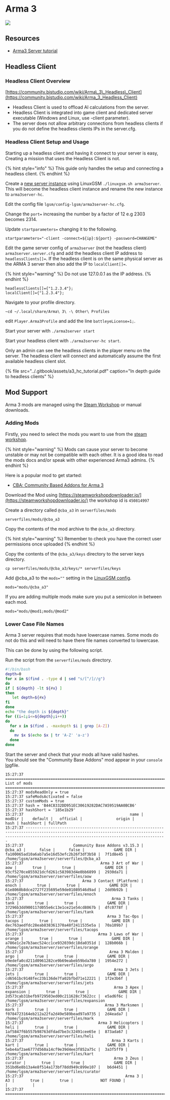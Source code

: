 # Arma 3

![](../.gitbook/assets/arma3.jpg)

## Resources

* [Arma3 Server tutorial](https://forums.bohemia.net/forums/topic/139003-tutorial-installation-configuration-of-arma3-dedicated-server/)

## Headless Client

### Headless Client Overview

[https://community.bistudio.com/wiki/Arma\_3\_Headless\_Client](https://community.bistudio.com/wiki/Arma_3_Headless_Client)

* Headless Client is used to offload AI calculations from the server.
* Headless Client is integrated into game client and dedicated server executable \(Windows and Linux, use -client parameter\).
* The server does not allow arbitrary connections from headless clients if you do not define the headless clients IPs in the server.cfg.

### Headless Client Setup and Usage

Starting up a headless client and having it connect to your server is easy, Creating a mission that uses the Headless Client is not.

{% hint style="info" %}
This guide only handles the setup and connecting a headless client.
{% endhint %}

Create a [new server instance](../features/multiple-game-servers.md) using LinuxGSM `./linuxgsm.sh arma3server`. This will become the headless client instance and rename the new instance to `arma3server-hc`.

Edit the config file `lgsm/config-lgsm/arma3server-hc.cfg`.

Change the `port=` increasing the number by a factor of 12 e.g 2303 becomes 2314.

Update `startparameters=` changing it to the following.

```text
startparameters="-client -connect=${ip}:${port} -password=CHANGEME"
```

Edit the game server config of `arma3server` \(not the headless client\) `arma3server.server.cfg` and add the headless client IP address to `headlessClients[]=`. If the headless client is on the same physical server as the ARMA 3 server then also add the IP to `localClient[]=`.

{% hint style="warning" %}
Do not use 127.0.0.1 as the IP address.
{% endhint %}

```text
headlessClients[]={"1.2.3.4"}; 
localClient[]={"1.2.3.4"};
```

Navigate to your profile directory.

```text
~cd ~/.local/share/Arma\ 3\ -\ Other\ Profiles
```

edit `Player.Arma3Profile` and add the line `battleyeLicense=1;`.

Start your server with `./arma3server start` 

Start your headless client with `./arma3server-hc start`.

Only an admin can see the headless clients in the player menu on the server. The headless client will connect and automatically assume the first available headless client slot.

{% file src="../.gitbook/assets/a3\_hc\_tutorial.pdf" caption="In depth guide to headless clients" %}

## Mod Support

Arma 3 mods are managed using the [Steam Workshop](https://steamcommunity.com/app/346110/workshop/) or manual downloads.

### Adding Mods

Firstly, you need to select the mods you want to use from the [steam workshop](https://steamcommunity.com/app/346110/workshop/).

{% hint style="warning" %}
Mods can cause your server to become unstable or may not be compatible with each other. It is a good idea to read the mods docs and/or speak with other experienced Arma3 admins.
{% endhint %}

Here is a popular mod to get started:

*  [CBA: Community Based Addons for Arma 3](https://steamcommunity.com/workshop/filedetails/?id=450814997)

Download the Mod using [https://steamworkshopdownloader.io/](https://steamworkshopdownloader.io/) the workshop id is `450814997`

Create a directory called `@cba_a3` in `serverfiles/mods`

```text
serverfiles/mods/@cba_a3
```

Copy the contents of the mod archive to the `@cba_a3` directory.

{% hint style="warning" %}
Remember to check you have the correct user permissions once uploaded
{% endhint %}

Copy the contents of the `@cba_a3/keys` directory to the server keys directory.

```text
cp serverfiles/mods/@cba_a3/keys/* serverfiles/keys
```

Add @cba\_a3 to the `mods=""` setting in the [LinuxGSM config](../configuration/linuxgsm-config.md).

```text
mods="mods/@cba_a3"
```

If you are adding multiple mods make sure you put a semicolon in between each mod.

```text
mods="mods/@mod1;mods/@mod2"
```

### Lower Case File Names

Arma 3 server requires that mods have lowercase names. Some mods do not do this and will need to have there file names converted to lowercase.

This can be done by using the following script.

Run the script from the `serverfiles/mods` directory.

```bash
#!/bin/bash
depth=0
for x in $(find . -type d | sed "s/[^/]//g")
do
if [ ${depth} -lt ${#x} ]
then
   let depth=${#x}
fi
done
echo "the depth is ${depth}"
for ((i=1;i<=${depth};i++))
do
  for x in $(find . -maxdepth $i | grep [A-Z])
  do
    mv $x $(echo $x | tr 'A-Z' 'a-z')
  done
done
```

Start the server and check that your mods all have valid hashes.  
You should see the "Community Base Addons" mod appear in your `console` [log](../features/logging.md)file.

```text
15:27:37 ============================================================================================= List of mods ===============================================================================================
15:27:37 modsReadOnly = true
15:27:37 safeModsActivated = false
15:27:37 customMods = true
15:27:37 hash = 'B44C8332DD951EC30619282DAC7A59519AA0BCB6'
15:27:37 hashShort = '185e1b29'
15:27:37                                               name |               modDir |    default |   official |               origin |                                     hash | hashShort | fullPath
15:27:37 ----------------------------------------------------------------------------------------------------------------------------------------------------------------------------------------------------------
15:27:37                      Community Base Addons v3.15.3 |              @cba_a3 |      false |      false |             GAME DIR | fa100065ad10a6ab7a5e16d53efc2b26f3df3b58 |  7f1d8e45 | /home/lgsm/arma3server/serverfiles/@cba_a3
15:27:37                                  Arma 3 Art of War |                  aow |       true |       true |             GAME DIR | 93cf5270ce855921dcfd261c583983d4e0bb6899 |  2930da71 | /home/lgsm/arma3server/serverfiles/aow
15:27:37                          Arma 3 Contact (Platform) |                enoch |       true |       true |             GAME DIR | 61e8060b8dce2727f235695e59de01089546d9ad |  2dd9b92b | /home/lgsm/arma3server/serverfiles/enoch
15:27:37                                       Arma 3 Tanks |                 tank |       true |       true |             GAME DIR | 37296b3dd900117d055e6c13e1ce21e54cd8067b |  dfc0778f | /home/lgsm/arma3server/serverfiles/tank
15:27:37                                     Arma 3 Tac-Ops |               tacops |       true |       true |             GAME DIR | dec763aedfdc28eab838361370a48f2411535e5a |  70a109b7 | /home/lgsm/arma3server/serverfiles/tacops
15:27:37                                 Arma 3 Laws of War |               orange |       true |       true |             GAME DIR | a786e1c2e7b3aec524cc1ce932039dc18da0351d |  128b066b | /home/lgsm/arma3server/serverfiles/orange
15:27:37                                      Arma 3 Malden |                 argo |       true |       true |             GAME DIR | b9edefa0cd211d0961282ce9b69eabeb59bda780 |  1954e272 | /home/lgsm/arma3server/serverfiles/argo
15:27:37                                        Arma 3 Jets |                 jets |       true |       true |             GAME DIR | cd6561bc9148fec23b136de7fa02bfbd71e12221 |  1f2e3b6f | /home/lgsm/arma3server/serverfiles/jets
15:27:37                                        Arma 3 Apex |            expansion |       true |       true |             GAME DIR | 2d573cab31befb9729503ed00c211628c73622cc |  e5ad6f6c | /home/lgsm/arma3server/serverfiles/expansion
15:27:37                                    Arma 3 Marksmen |                 mark |       true |       true |             GAME DIR | f0784723164eb212a22fa2d49e589bead97a9735 |  2d4eada7 | /home/lgsm/arma3server/serverfiles/mark
15:27:37                                 Arma 3 Helicopters |                 heli |       true |       true |             GAME DIR | 1af5847f6b557b98763dfdad7be3c32491cee65e |  873ada67 | /home/lgsm/arma3server/serverfiles/heli
15:27:37                                       Arma 3 Karts |                 kart |       true |       true |             GAME DIR | 5ebe4af2ae6777d560a14cf9e39d4ee3f852a75c |  3a3f5ff9 | /home/lgsm/arma3server/serverfiles/kart
15:27:37                                        Arma 3 Zeus |              curator |       true |       true |             GAME DIR | 351bd6e8b13a4e8f514a173bf78dd949c899e107 |   b6d4451 | /home/lgsm/arma3server/serverfiles/curator
15:27:37                                             Arma 3 |                   A3 |       true |       true |            NOT FOUND |                                          |           |
15:27:37 ==========================================================================================================================================================================================================
```

